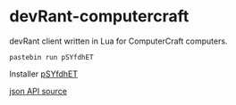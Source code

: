 # devRant-computercraft
devRant client written in Lua for ComputerCraft computers.  

`pastebin run pSYfdhET`  

Installer [pSYfdhET](https://pastebin.com/pSYfdhET)  
 
[json API source](http://www.computercraft.info/forums2/index.php?/topic/5854-json-api-v201-for-computercraft/)
